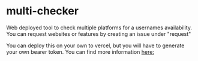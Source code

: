 # multi-checker
Web deployed tool to check multiple platforms for a usernames availability. 
You can request websites or features by creating an issue under "request"

You can deploy this on your own to vercel, but you will have to generate your own bearer token. You can find more information [here:](https://docs.x.com/resources/fundamentals/authentication/oauth-2-0/bearer-tokens)
